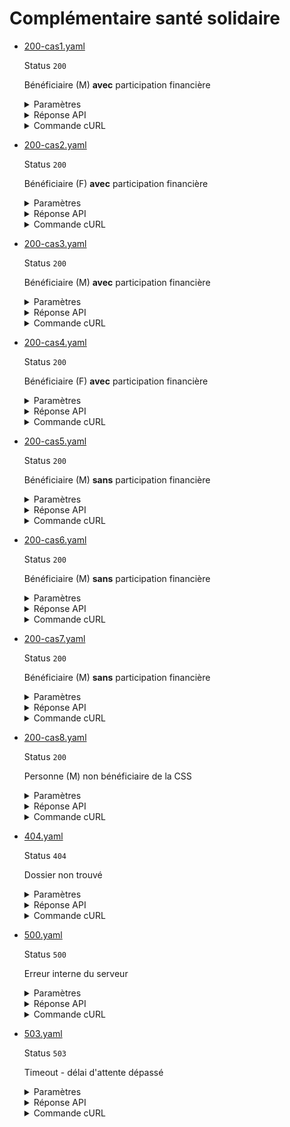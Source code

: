 # Complémentaire santé solidaire
* [200-cas1.yaml](200-cas1.yaml)

  Status `200`

  Bénéficiaire (M) **avec** participation financière

  <details><summary>Paramètres</summary>
  <p>

  ```json
  {
    "recipient": "13002526500013",
    "codePaysLieuDeNaissance": "99101",
    "sexe": "M",
    "nomUsage": "PIERRE",
    "prenoms": [
      "PIERRE",
      "PAUL"
    ],
    "anneeDateDeNaissance": 1970,
    "moisDateDeNaissance": 6
  }
  ```

  </p>
  </details>

  <details><summary>Réponse API</summary>
  <p>

  ```json
  {
    "status": "beneficiaire_avec_participation_financiere",
    "dateDebut": "2022-02-01",
    "dateFin": "2023-02-01"
  }
  ```

  </p>
  </details>

  <details><summary>Commande cURL</summary>
  <p>

  ```bash
  curl -H "X-Api-Key: $token" \
    -G -d 'recipient=13002526500013' -d 'codePaysLieuDeNaissance=99101' -d 'sexe=M' -d 'nomUsage=PIERRE' -d 'prenoms[]=PIERRE' -d 'prenoms[]=PAUL' -d 'anneeDateDeNaissance=1970' -d 'moisDateDeNaissance=6' \
    --url "https://staging.particulier.api.gouv.fr/api/v2/complementaire-sante-solidaire"
  ```

  </p>
  </details>
* [200-cas2.yaml](200-cas2.yaml)

  Status `200`

  Bénéficiaire (F) **avec** participation financière

  <details><summary>Paramètres</summary>
  <p>

  ```json
  {
    "recipient": "13002526500013",
    "codePaysLieuDeNaissance": "99102",
    "sexe": "F",
    "nomUsage": "SABER",
    "prenoms": [
      "SABER",
      "BRIGITTE"
    ],
    "anneeDateDeNaissance": 1970,
    "moisDateDeNaissance": 6
  }
  ```

  </p>
  </details>

  <details><summary>Réponse API</summary>
  <p>

  ```json
  {
    "status": "beneficiaire_avec_participation_financiere",
    "dateDebut": "2022-02-01",
    "dateFin": "2023-02-01"
  }
  ```

  </p>
  </details>

  <details><summary>Commande cURL</summary>
  <p>

  ```bash
  curl -H "X-Api-Key: $token" \
    -G -d 'recipient=13002526500013' -d 'codePaysLieuDeNaissance=99102' -d 'sexe=F' -d 'nomUsage=SABER' -d 'prenoms[]=SABER' -d 'prenoms[]=BRIGITTE' -d 'anneeDateDeNaissance=1970' -d 'moisDateDeNaissance=6' \
    --url "https://staging.particulier.api.gouv.fr/api/v2/complementaire-sante-solidaire"
  ```

  </p>
  </details>
* [200-cas3.yaml](200-cas3.yaml)

  Status `200`

  Bénéficiaire (M) **avec** participation financière

  <details><summary>Paramètres</summary>
  <p>

  ```json
  {
    "recipient": "13002526500013",
    "codePaysLieuDeNaissance": "99103",
    "sexe": "M",
    "nomUsage": "JEROME",
    "prenoms": [
      "JEROME",
      "ANTHONY"
    ],
    "anneeDateDeNaissance": 1980,
    "moisDateDeNaissance": 6
  }
  ```

  </p>
  </details>

  <details><summary>Réponse API</summary>
  <p>

  ```json
  {
    "status": "beneficiaire_avec_participation_financiere",
    "dateDebut": "2022-02-01",
    "dateFin": "2023-02-01"
  }
  ```

  </p>
  </details>

  <details><summary>Commande cURL</summary>
  <p>

  ```bash
  curl -H "X-Api-Key: $token" \
    -G -d 'recipient=13002526500013' -d 'codePaysLieuDeNaissance=99103' -d 'sexe=M' -d 'nomUsage=JEROME' -d 'prenoms[]=JEROME' -d 'prenoms[]=ANTHONY' -d 'anneeDateDeNaissance=1980' -d 'moisDateDeNaissance=6' \
    --url "https://staging.particulier.api.gouv.fr/api/v2/complementaire-sante-solidaire"
  ```

  </p>
  </details>
* [200-cas4.yaml](200-cas4.yaml)

  Status `200`

  Bénéficiaire (F) **avec** participation financière

  <details><summary>Paramètres</summary>
  <p>

  ```json
  {
    "recipient": "13002526500013",
    "codePaysLieuDeNaissance": "99104",
    "sexe": "F",
    "nomUsage": "GERALDINE",
    "prenoms": [
      "GERALDINE",
      "ANTOINETTE"
    ],
    "anneeDateDeNaissance": 1980,
    "moisDateDeNaissance": 6
  }
  ```

  </p>
  </details>

  <details><summary>Réponse API</summary>
  <p>

  ```json
  {
    "status": "beneficiaire_avec_participation_financiere",
    "dateDebut": "2022-02-01",
    "dateFin": "2023-02-01"
  }
  ```

  </p>
  </details>

  <details><summary>Commande cURL</summary>
  <p>

  ```bash
  curl -H "X-Api-Key: $token" \
    -G -d 'recipient=13002526500013' -d 'codePaysLieuDeNaissance=99104' -d 'sexe=F' -d 'nomUsage=GERALDINE' -d 'prenoms[]=GERALDINE' -d 'prenoms[]=ANTOINETTE' -d 'anneeDateDeNaissance=1980' -d 'moisDateDeNaissance=6' \
    --url "https://staging.particulier.api.gouv.fr/api/v2/complementaire-sante-solidaire"
  ```

  </p>
  </details>
* [200-cas5.yaml](200-cas5.yaml)

  Status `200`

  Bénéficiaire (M) **sans** participation financière

  <details><summary>Paramètres</summary>
  <p>

  ```json
  {
    "recipient": "13002526500013",
    "codePaysLieuDeNaissance": "99105",
    "sexe": "M",
    "nomUsage": "PHILIPPE",
    "prenoms": [
      "PHILIPPE",
      "CLAUDE"
    ],
    "anneeDateDeNaissance": 1990,
    "moisDateDeNaissance": 6
  }
  ```

  </p>
  </details>

  <details><summary>Réponse API</summary>
  <p>

  ```json
  {
    "status": "beneficiaire_sans_participation_financiere",
    "dateDebut": "2022-02-01",
    "dateFin": "2023-02-01"
  }
  ```

  </p>
  </details>

  <details><summary>Commande cURL</summary>
  <p>

  ```bash
  curl -H "X-Api-Key: $token" \
    -G -d 'recipient=13002526500013' -d 'codePaysLieuDeNaissance=99105' -d 'sexe=M' -d 'nomUsage=PHILIPPE' -d 'prenoms[]=PHILIPPE' -d 'prenoms[]=CLAUDE' -d 'anneeDateDeNaissance=1990' -d 'moisDateDeNaissance=6' \
    --url "https://staging.particulier.api.gouv.fr/api/v2/complementaire-sante-solidaire"
  ```

  </p>
  </details>
* [200-cas6.yaml](200-cas6.yaml)

  Status `200`

  Bénéficiaire (M) **sans** participation financière

  <details><summary>Paramètres</summary>
  <p>

  ```json
  {
    "recipient": "13002526500013",
    "codePaysLieuDeNaissance": "99106",
    "sexe": "M",
    "nomUsage": "BERTRAND",
    "prenoms": [
      "BERTRAND",
      "JEAN"
    ],
    "anneeDateDeNaissance": 1990,
    "moisDateDeNaissance": 6
  }
  ```

  </p>
  </details>

  <details><summary>Réponse API</summary>
  <p>

  ```json
  {
    "status": "beneficiaire_sans_participation_financiere",
    "dateDebut": "2022-02-01",
    "dateFin": "2023-02-01"
  }
  ```

  </p>
  </details>

  <details><summary>Commande cURL</summary>
  <p>

  ```bash
  curl -H "X-Api-Key: $token" \
    -G -d 'recipient=13002526500013' -d 'codePaysLieuDeNaissance=99106' -d 'sexe=M' -d 'nomUsage=BERTRAND' -d 'prenoms[]=BERTRAND' -d 'prenoms[]=JEAN' -d 'anneeDateDeNaissance=1990' -d 'moisDateDeNaissance=6' \
    --url "https://staging.particulier.api.gouv.fr/api/v2/complementaire-sante-solidaire"
  ```

  </p>
  </details>
* [200-cas7.yaml](200-cas7.yaml)

  Status `200`

  Bénéficiaire (M) **sans** participation financière

  <details><summary>Paramètres</summary>
  <p>

  ```json
  {
    "recipient": "13002526500013",
    "codePaysLieuDeNaissance": "99107",
    "sexe": "M",
    "nomUsage": "ALAIN",
    "prenoms": [
      "ALAIN",
      "JEROME"
    ],
    "anneeDateDeNaissance": 2000,
    "moisDateDeNaissance": 6
  }
  ```

  </p>
  </details>

  <details><summary>Réponse API</summary>
  <p>

  ```json
  {
    "status": "beneficiaire_sans_participation_financiere",
    "dateDebut": "2022-02-01",
    "dateFin": "2023-02-01"
  }
  ```

  </p>
  </details>

  <details><summary>Commande cURL</summary>
  <p>

  ```bash
  curl -H "X-Api-Key: $token" \
    -G -d 'recipient=13002526500013' -d 'codePaysLieuDeNaissance=99107' -d 'sexe=M' -d 'nomUsage=ALAIN' -d 'prenoms[]=ALAIN' -d 'prenoms[]=JEROME' -d 'anneeDateDeNaissance=2000' -d 'moisDateDeNaissance=6' \
    --url "https://staging.particulier.api.gouv.fr/api/v2/complementaire-sante-solidaire"
  ```

  </p>
  </details>
* [200-cas8.yaml](200-cas8.yaml)

  Status `200`

  Personne (M) non bénéficiaire de la CSS

  <details><summary>Paramètres</summary>
  <p>

  ```json
  {
    "recipient": "13002526500013",
    "codePaysLieuDeNaissance": "99108",
    "sexe": "M",
    "nomUsage": "ALEXIS",
    "prenoms": [
      "TRISTAN",
      "SERGE"
    ],
    "anneeDateDeNaissance": 1988,
    "moisDateDeNaissance": 8
  }
  ```

  </p>
  </details>

  <details><summary>Réponse API</summary>
  <p>

  ```json
  {
    "status": "non_beneficiaire_css",
    "dateDebut": null,
    "dateFin": null
  }
  ```

  </p>
  </details>

  <details><summary>Commande cURL</summary>
  <p>

  ```bash
  curl -H "X-Api-Key: $token" \
    -G -d 'recipient=13002526500013' -d 'codePaysLieuDeNaissance=99108' -d 'sexe=M' -d 'nomUsage=ALEXIS' -d 'prenoms[]=TRISTAN' -d 'prenoms[]=SERGE' -d 'anneeDateDeNaissance=1988' -d 'moisDateDeNaissance=8' \
    --url "https://staging.particulier.api.gouv.fr/api/v2/complementaire-sante-solidaire"
  ```

  </p>
  </details>
* [404.yaml](404.yaml)

  Status `404`

  Dossier non trouvé

  <details><summary>Paramètres</summary>
  <p>

  ```json
  {
    "codePaysLieuDeNaissance": "99404",
    "sexe": "F"
  }
  ```

  </p>
  </details>

  <details><summary>Réponse API</summary>
  <p>

  ```json
  {
    "error": "not_found",
    "reason": "Dossier allocataire inexistant. Le document ne peut être édité.",
    "message": "Dossier allocataire inexistant. Le document ne peut être édité."
  }
  ```

  </p>
  </details>

  <details><summary>Commande cURL</summary>
  <p>

  ```bash
  curl -H "X-Api-Key: $token" \
    -G -d 'codePaysLieuDeNaissance=99404' -d 'sexe=F' \
    --url "https://staging.particulier.api.gouv.fr/api/v2/complementaire-sante-solidaire"
  ```

  </p>
  </details>
* [500.yaml](500.yaml)

  Status `500`

  Erreur interne du serveur

  <details><summary>Paramètres</summary>
  <p>

  ```json
  {
    "codePaysLieuDeNaissance": "99500",
    "sexe": "F"
  }
  ```

  </p>
  </details>

  <details><summary>Réponse API</summary>
  <p>

  ```json
  {
    "error": "error",
    "reason": "Internal server error",
    "message": "Une erreur interne s'est produite, l'équipe a été prévenue."
  }
  ```

  </p>
  </details>

  <details><summary>Commande cURL</summary>
  <p>

  ```bash
  curl -H "X-Api-Key: $token" \
    -G -d 'codePaysLieuDeNaissance=99500' -d 'sexe=F' \
    --url "https://staging.particulier.api.gouv.fr/api/v2/complementaire-sante-solidaire"
  ```

  </p>
  </details>
* [503.yaml](503.yaml)

  Status `503`

  Timeout - délai d'attente dépassé

  <details><summary>Paramètres</summary>
  <p>

  ```json
  {
    "codePaysLieuDeNaissance": "99503",
    "sexe": "F"
  }
  ```

  </p>
  </details>

  <details><summary>Réponse API</summary>
  <p>

  ```json
  {
    "error": "network_error",
    "reason": "timeout of 10000 ms exceeded",
    "message": "Une erreur est survenue lors de l'appel au fournisseur de donnée"
  }
  ```

  </p>
  </details>

  <details><summary>Commande cURL</summary>
  <p>

  ```bash
  curl -H "X-Api-Key: $token" \
    -G -d 'codePaysLieuDeNaissance=99503' -d 'sexe=F' \
    --url "https://staging.particulier.api.gouv.fr/api/v2/complementaire-sante-solidaire"
  ```

  </p>
  </details>

